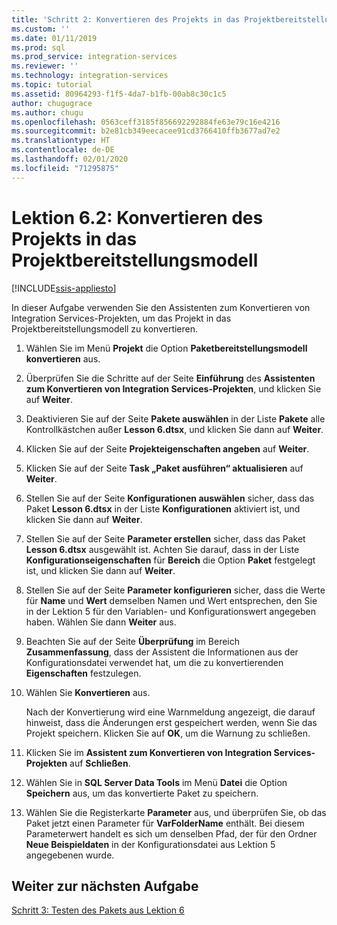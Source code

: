 ```yaml
---
title: 'Schritt 2: Konvertieren des Projekts in das Projektbereitstellungsmodell | Microsoft-Dokumentation'
ms.custom: ''
ms.date: 01/11/2019
ms.prod: sql
ms.prod_service: integration-services
ms.reviewer: ''
ms.technology: integration-services
ms.topic: tutorial
ms.assetid: 80964293-f1f5-4da7-b1fb-00ab8c30c1c5
author: chugugrace
ms.author: chugu
ms.openlocfilehash: 0563ceff3185f856692292884fe63e79c16e4216
ms.sourcegitcommit: b2e81cb349eecacee91cd3766410ffb3677ad7e2
ms.translationtype: HT
ms.contentlocale: de-DE
ms.lasthandoff: 02/01/2020
ms.locfileid: "71295875"
---
```

# <a name="lesson-6-2-convert-the-project-to-the-project-deployment-model"></a>Lektion 6.2: Konvertieren des Projekts in das Projektbereitstellungsmodell

[!INCLUDE[ssis-appliesto](../includes/ssis-appliesto-ssvrpluslinux-asdb-asdw-xxx.md)]



In dieser Aufgabe verwenden Sie den Assistenten zum Konvertieren von Integration Services-Projekten, um das Projekt in das Projektbereitstellungsmodell zu konvertieren.  
  
1.  Wählen Sie im Menü **Projekt** die Option **Paketbereitstellungsmodell konvertieren** aus.  
  
2.  Überprüfen Sie die Schritte auf der Seite **Einführung** des **Assistenten zum Konvertieren von Integration Services-Projekten**, und klicken Sie auf **Weiter**.  
  
3.  Deaktivieren Sie auf der Seite **Pakete auswählen** in der Liste **Pakete** alle Kontrollkästchen außer **Lesson 6.dtsx**, und klicken Sie dann auf **Weiter**.  
  
4.  Klicken Sie auf der Seite **Projekteigenschaften angeben** auf **Weiter**.  
  
5.  Klicken Sie auf der Seite **Task „Paket ausführen“ aktualisieren** auf **Weiter**.  
  
6.  Stellen Sie auf der Seite **Konfigurationen auswählen** sicher, dass das Paket **Lesson 6.dtsx** in der Liste **Konfigurationen** aktiviert ist, und klicken Sie dann auf **Weiter**.  
  
7.  Stellen Sie auf der Seite **Parameter erstellen** sicher, dass das Paket **Lesson 6.dtsx** ausgewählt ist.  Achten Sie darauf, dass in der Liste **Konfigurationseigenschaften** für **Bereich** die Option **Paket** festgelegt ist, und klicken Sie dann auf **Weiter**.  
  
8.  Stellen Sie auf der Seite **Parameter konfigurieren** sicher, dass die Werte für **Name** und **Wert** demselben Namen und Wert entsprechen, den Sie in der Lektion 5 für den Variablen- und Konfigurationswert angegeben haben. Wählen Sie dann **Weiter** aus.  
  
9. Beachten Sie auf der Seite **Überprüfung** im Bereich **Zusammenfassung**, dass der Assistent die Informationen aus der Konfigurationsdatei verwendet hat, um die zu konvertierenden **Eigenschaften** festzulegen.  
  
10. Wählen Sie **Konvertieren** aus.  
  
    Nach der Konvertierung wird eine Warnmeldung angezeigt, die darauf hinweist, dass die Änderungen erst gespeichert werden, wenn Sie das Projekt speichern. Klicken Sie auf **OK**, um die Warnung zu schließen.  
  
11. Klicken Sie im **Assistent zum Konvertieren von Integration Services-Projekten** auf **Schließen**.  
  
12. Wählen Sie in **SQL Server Data Tools** im Menü **Datei** die Option **Speichern** aus, um das konvertierte Paket zu speichern.  
  
13. Wählen Sie die Registerkarte **Parameter** aus, und überprüfen Sie, ob das Paket jetzt einen Parameter für **VarFolderName** enthält. Bei diesem Parameterwert handelt es sich um denselben Pfad, der für den Ordner **Neue Beispieldaten** in der Konfigurationsdatei aus Lektion 5 angegebenen wurde.  
  
## <a name="go-to-next-task"></a>Weiter zur nächsten Aufgabe
[Schritt 3: Testen des Pakets aus Lektion 6](../integration-services/lesson-6-3-testing-the-lesson-6-package.md)  
  
  
  
